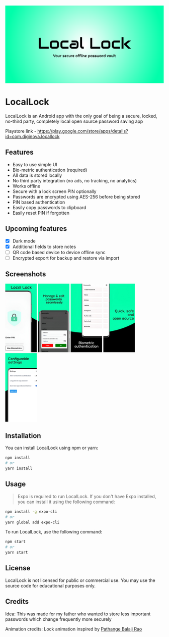 ![LocalLock Screenshot](./assets/feature-graphic.png)

# LocalLock

LocalLock is an Android app with the only goal of being a secure, locked, no-third party, completely local open source password saving app

Playstore link - https://play.google.com/store/apps/details?id=com.diginova.locallock

## Features

- Easy to use simple UI
- Bio-metric authentication (required)
- All data is stored locally
- No third party integration (no ads, no tracking, no analytics)
- Works offline
- Secure with a lock screen PIN optionally
- Passwords are encrypted using AES-256 before being stored
- PIN based authentication
- Easily copy passwords to clipboard
- Easily reset PIN if forgotten

## Upcoming features

- [x] Dark mode
- [x] Additional fields to store notes
- [ ] QR code based device to device offline sync
- [ ] Encrypted export for backup and restore via import

## Screenshots

<p float="left">
    <img src="./assets/ss1.jpg" width="100" />
    <img src="./assets/ss2.jpg" width="100" />
    <img src="./assets/ss3.jpg" width="100" />
    <img src="./assets/ss4.jpg" width="100" />
    <img src="./assets/ss5.jpg" width="100" />
</p>

## Installation

You can install LocalLock using npm or yarn:

```bash
npm install
# or
yarn install
```

## Usage

> Expo is required to run LocalLock. If you don't have Expo installed, you can install it using the following command:

```bash
npm install -g expo-cli
# or
yarn global add expo-cli
```

To run LocalLock, use the following command:

```bash
npm start
# or
yarn start
```

## License

LocalLock is not licensed for public or commercial use. You may use the source code for educational purposes only.

## Credits

Idea: This was made for my father who wanted to store less important passwords which change frequently more securely

Animation credits: Lock animation inspired by [Pathange Balaji Rao](https://lottiefiles.com/balajirao)
